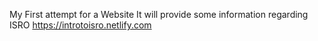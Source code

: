My First attempt for a Website
It will provide some information regarding ISRO
https://introtoisro.netlify.com
